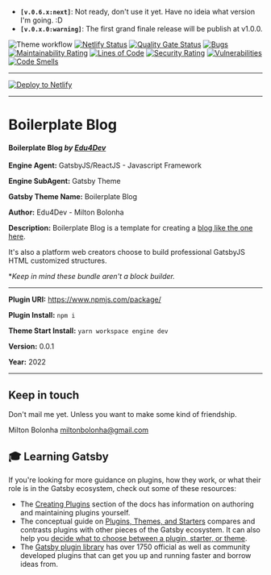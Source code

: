 - **`[v.0.6.x:next]`**: Not ready, don't use it yet. Have no ideia what version I'm going. :D
- **`[v.0.x.0:warning]`**: The first grand finale release will be publish at v1.0.0.

![Theme workflow](https://github.com/nuktpls/gatsby-theme-boilerplate-blog/actions/workflows/master.yaml/badge.svg) [![Netlify Status](https://api.netlify.com/api/v1/badges/18254200-644c-4919-a835-b51efd328337/deploy-status)](https://app.netlify.com/sites/boilerplate-blog/deploys) [![Quality Gate Status](https://sonarcloud.io/api/project_badges/measure?project=nuktpls_gatsby-theme-boilerplate-blog&metric=alert_status)](https://sonarcloud.io/summary/new_code?id=nuktpls_gatsby-theme-boilerplate-blog) [![Bugs](https://sonarcloud.io/api/project_badges/measure?project=nuktpls_gatsby-theme-boilerplate-blog&metric=bugs)](https://sonarcloud.io/summary/new_code?id=nuktpls_gatsby-theme-boilerplate-blog) [![Maintainability Rating](https://sonarcloud.io/api/project_badges/measure?project=nuktpls_gatsby-theme-boilerplate-blog&metric=sqale_rating)](https://sonarcloud.io/summary/new_code?id=nuktpls_gatsby-theme-boilerplate-blog) [![Lines of Code](https://sonarcloud.io/api/project_badges/measure?project=nuktpls_gatsby-theme-boilerplate-blog&metric=ncloc)](https://sonarcloud.io/summary/new_code?id=nuktpls_gatsby-theme-boilerplate-blog) [![Security Rating](https://sonarcloud.io/api/project_badges/measure?project=nuktpls_gatsby-theme-boilerplate-blog&metric=security_rating)](https://sonarcloud.io/summary/new_code?id=nuktpls_gatsby-theme-boilerplate-blog) [![Vulnerabilities](https://sonarcloud.io/api/project_badges/measure?project=nuktpls_gatsby-theme-boilerplate-blog&metric=vulnerabilities)](https://sonarcloud.io/summary/new_code?id=nuktpls_gatsby-theme-boilerplate-blog) [![Code Smells](https://sonarcloud.io/api/project_badges/measure?project=nuktpls_gatsby-theme-boilerplate-blog&metric=code_smells)](https://sonarcloud.io/summary/new_code?id=nuktpls_gatsby-theme-boilerplate-blog)

---

[![Deploy to Netlify](https://www.netlify.com/img/deploy/button.svg)](https://app.netlify.com/start/deploy?repository=https://github.com/nuktpls/gatsby-theme-boilerplate-blog)

---

# Boilerplate Blog

#### Boilerplate Blog _by [Edu4Dev](https://edu4.dev)_

**Engine Agent:** GatsbyJS/ReactJS - Javascript Framework

**Engine SubAgent:** Gatsby Theme

**Gatsby Theme Name:** Boilerplate Blog

**Author:** Edu4Dev - Milton Bolonha

**Description:** Boilerplate Blog is a template for creating
a [blog like the one here](htts//boilerplate-blog.netlify.app).

It's also a platform web creators choose to build professional
GatsbyJS HTML customized structures.

\*_Keep in mind these bundle aren't a block builder._

---

**Plugin URI:** https://www.npmjs.com/package/

**Plugin Install:** `npm i`

**Theme Start Install:** `yarn workspace engine dev`

**Version:** 0.0.1

**Year:** 2022

---

## Keep in touch

Don't mail me yet. Unless you want to make some kind of friendship.

Milton Bolonha <miltonbolonha@gmail.com>

## 🎓 Learning Gatsby

If you're looking for more guidance on plugins, how they work, or what their role is in the Gatsby ecosystem, check out some of these resources:

- The [Creating Plugins](https://www.gatsbyjs.com/docs/creating-plugins/) section of the docs has information on authoring and maintaining plugins yourself.
- The conceptual guide on [Plugins, Themes, and Starters](https://www.gatsbyjs.com/docs/plugins-themes-and-starters/) compares and contrasts plugins with other pieces of the Gatsby ecosystem. It can also help you [decide what to choose between a plugin, starter, or theme](https://www.gatsbyjs.com/docs/plugins-themes-and-starters/#deciding-which-to-use).
- The [Gatsby plugin library](https://www.gatsbyjs.com/plugins/) has over 1750 official as well as community developed plugins that can get you up and running faster and borrow ideas from.
